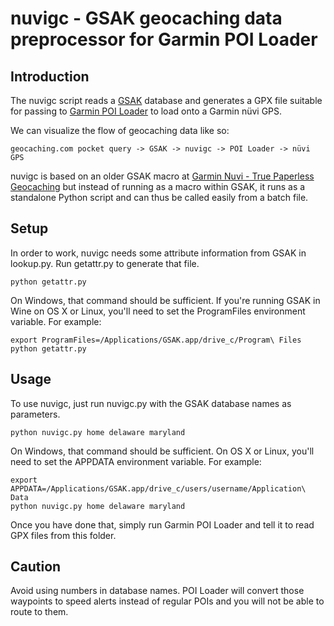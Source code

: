 # nuvigc - GSAK geocaching data preprocessor for Garmin POI Loader

## Introduction

The nuvigc script reads a [GSAK](http://gsak.net/) database and generates a GPX file suitable for passing to [Garmin POI Loader](http://www8.garmin.com/products/poiloader/) to load onto a Garmin nüvi GPS.

We can visualize the flow of geocaching data like so:

    geocaching.com pocket query -> GSAK -> nuvigc -> POI Loader -> nüvi GPS 

nuvigc is based on an older GSAK macro at [Garmin Nuvi - True Paperless Geocaching](http://geocaching.williamsonnetwork.com) but instead of running as a macro within GSAK, it runs as a standalone Python script and can thus be called easily from a batch file.


## Setup

In order to work, nuvigc needs some attribute information from GSAK in lookup.py. Run getattr.py to generate that file.

```
python getattr.py
```

On Windows, that command should be sufficient. If you're running GSAK in Wine on OS X or Linux, you'll need to set the ProgramFiles environment variable. For example:

```
export ProgramFiles=/Applications/GSAK.app/drive_c/Program\ Files
python getattr.py
```

## Usage

To use nuvigc, just run nuvigc.py with the GSAK database names as parameters.

```
python nuvigc.py home delaware maryland
```

On Windows, that command should be sufficient. On OS X or Linux, you'll need to set the APPDATA environment variable. For example:

```
export APPDATA=/Applications/GSAK.app/drive_c/users/username/Application\ Data
python nuvigc.py home delaware maryland
```

Once you have done that, simply run Garmin POI Loader and tell it to read GPX files from this folder.

## Caution

Avoid using numbers in database names. POI Loader will convert those waypoints to speed alerts instead of regular POIs and you will not be able to route to them.
